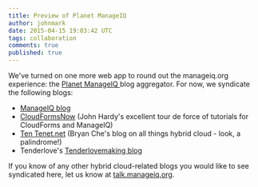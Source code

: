 ```yaml
---
title: Preview of Planet ManageIQ
author: johnmark
date: 2015-04-15 19:03:42 UTC
tags: collaboration
comments: true
published: true
---
```


We've turned on one more web app to round out the manageiq.org experience: the [Planet ManageIQ ](http://planet.manageiq.org/)blog aggregator. For now, we syndicate the following blogs:

* [ManageIQ blog](/blog/)
* [CloudFormsNow](http://cloudformsnow.com/) (John Hardy's excellent tour de force of tutorials for CloudForms and ManageIQ)
* [Ten Tenet.net](http://tentenet.net) (Bryan Che's blog on all things hybrid cloud - look, a palindrome!)
* Tenderlove's [Tenderlovemaking blog](http://tenderlovemaking.com/)

If you know of any other hybrid cloud-related blogs you would like to see syndicated here, let us know at [talk.manageiq.org](http://talk.manageiq.org/). 

